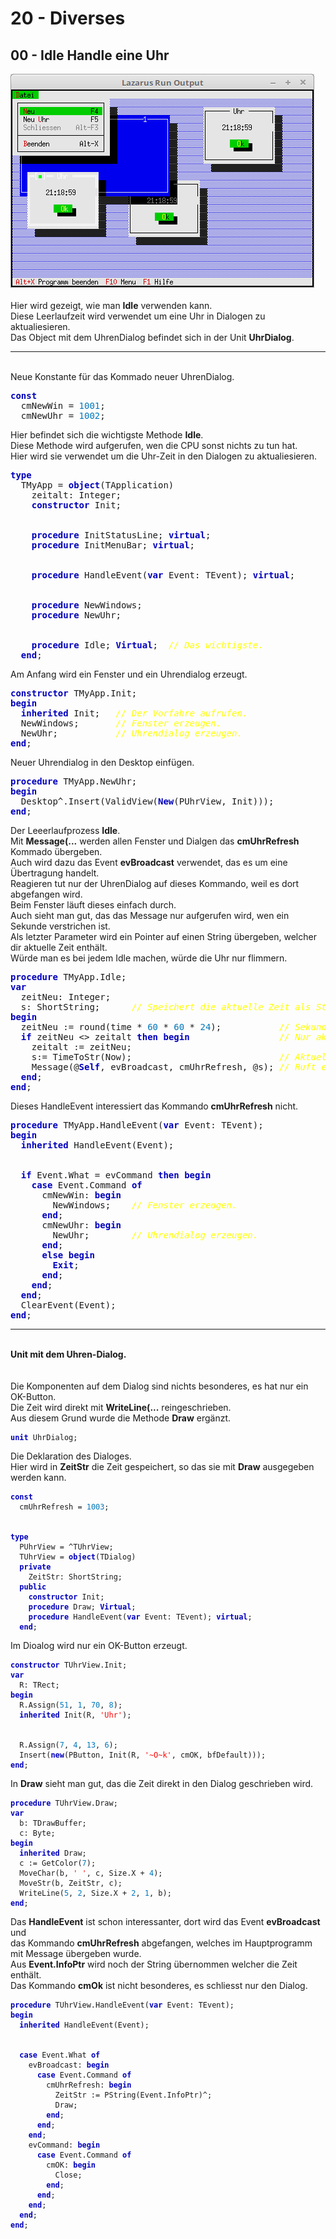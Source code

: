 # 20 - Diverses
## 00 - Idle Handle eine Uhr
<img src="image.png" alt="Selfhtml"><br><br>
Hier wird gezeigt, wie man <b>Idle</b> verwenden kann.<br>
Diese Leerlaufzeit wird verwendet um eine Uhr in Dialogen zu aktualiesieren.<br>
Das Object mit dem UhrenDialog befindet sich in der Unit <b>UhrDialog</b>.<br>
<hr><br>
Neue Konstante für das Kommado neuer UhrenDialog.<br>
<pre><code=pascal><b><font color="0000BB">const</font></b>
  cmNewWin = <font color="#0077BB">1001</font>;
  cmNewUhr = <font color="#0077BB">1002</font>;</code></pre>
Hier befindet sich die wichtigste Methode <b>Idle</b>.<br>
Diese Methode wird aufgerufen, wen die CPU sonst nichts zu tun hat.<br>
Hier wird sie verwendet um die Uhr-Zeit in den Dialogen zu aktualiesieren.<br>
<pre><code=pascal><b><font color="0000BB">type</font></b>
  TMyApp = <b><font color="0000BB">object</font></b>(TApplication)
    zeitalt: Integer;
    <b><font color="0000BB">constructor</font></b> Init;
<br>
    <b><font color="0000BB">procedure</font></b> InitStatusLine; <b><font color="0000BB">virtual</font></b>;
    <b><font color="0000BB">procedure</font></b> InitMenuBar; <b><font color="0000BB">virtual</font></b>;
<br>
    <b><font color="0000BB">procedure</font></b> HandleEvent(<b><font color="0000BB">var</font></b> Event: TEvent); <b><font color="0000BB">virtual</font></b>;
<br>
    <b><font color="0000BB">procedure</font></b> NewWindows;
    <b><font color="0000BB">procedure</font></b> NewUhr;
<br>
    <b><font color="0000BB">procedure</font></b> Idle; <b><font color="0000BB">Virtual</font></b>;  <i><font color="#FFFF00">// Das wichtigste.</font></i>
  <b><font color="0000BB">end</font></b>;</code></pre>
Am Anfang wird ein Fenster und ein Uhrendialog erzeugt.<br>
<pre><code=pascal><b><font color="0000BB">constructor</font></b> TMyApp.Init;
<b><font color="0000BB">begin</font></b>
  <b><font color="0000BB">inherited</font></b> Init;   <i><font color="#FFFF00">// Der Vorfahre aufrufen.</font></i>
  NewWindows;       <i><font color="#FFFF00">// Fenster erzeugen.</font></i>
  NewUhr;           <i><font color="#FFFF00">// Uhrendialog erzeugen.</font></i>
<b><font color="0000BB">end</font></b>;</code></pre>
Neuer Uhrendialog in den Desktop einfügen.<br>
<pre><code=pascal><b><font color="0000BB">procedure</font></b> TMyApp.NewUhr;
<b><font color="0000BB">begin</font></b>
  Desktop^.Insert(ValidView(<b><font color="0000BB">New</font></b>(PUhrView, Init)));
<b><font color="0000BB">end</font></b>;</code></pre>
Der Leeerlaufprozess <b>Idle</b>.<br>
Mit <b>Message(...</b> werden allen Fenster und Dialgen das <b>cmUhrRefresh</b> Kommado übergeben.<br>
Auch wird dazu das Event <b>evBroadcast</b> verwendet, das es um eine Übertragung handelt.<br>
Reagieren tut nur der UhrenDialog auf dieses Kommando, weil es dort abgefangen wird.<br>
Beim Fenster läuft dieses einfach durch.<br>
Auch sieht man gut, das das Message nur aufgerufen wird, wen ein Sekunde verstrichen ist.<br>
Als letzter Parameter wird ein Pointer auf einen String übergeben, welcher dir aktuelle Zeit enthält.<br>
Würde man es bei jedem Idle machen, würde die Uhr nur flimmern.<br>
<pre><code=pascal><b><font color="0000BB">procedure</font></b> TMyApp.Idle;
<b><font color="0000BB">var</font></b>
  zeitNeu: Integer;
  s: ShortString;      <i><font color="#FFFF00">// Speichert die aktuelle Zeit als String.</font></i>
<b><font color="0000BB">begin</font></b>
  zeitNeu := round(time * <font color="#0077BB">60</font> * <font color="#0077BB">60</font> * <font color="#0077BB">24</font>);           <i><font color="#FFFF00">// Sekunden berechnen.</font></i>
  <b><font color="0000BB">if</font></b> zeitNeu <> zeitalt <b><font color="0000BB">then</font></b> <b><font color="0000BB">begin</font></b>                 <i><font color="#FFFF00">// Nur aktualliesieren wen ein Sek. vorbei.</font></i>
    zeitalt := zeitNeu;
    s:= TimeToStr(Now);                            <i><font color="#FFFF00">// Aktuelle Zeit als String.</font></i>
    Message(@<b><font color="0000BB">Self</font></b>, evBroadcast, cmUhrRefresh, @s); <i><font color="#FFFF00">// Ruft eigener HandleEvent auf.</font></i>
  <b><font color="0000BB">end</font></b>;
<b><font color="0000BB">end</font></b>;</code></pre>
Dieses HandleEvent interessiert das Kommando <b>cmUhrRefresh</b> nicht.<br>
<pre><code=pascal><b><font color="0000BB">procedure</font></b> TMyApp.HandleEvent(<b><font color="0000BB">var</font></b> Event: TEvent);
<b><font color="0000BB">begin</font></b>
  <b><font color="0000BB">inherited</font></b> HandleEvent(Event);
<br>
  <b><font color="0000BB">if</font></b> Event.What = evCommand <b><font color="0000BB">then</font></b> <b><font color="0000BB">begin</font></b>
    <b><font color="0000BB">case</font></b> Event.Command <b><font color="0000BB">of</font></b>
      cmNewWin: <b><font color="0000BB">begin</font></b>
        NewWindows;    <i><font color="#FFFF00">// Fenster erzeugen.</font></i>
      <b><font color="0000BB">end</font></b>;
      cmNewUhr: <b><font color="0000BB">begin</font></b>
        NewUhr;        <i><font color="#FFFF00">// Uhrendialog erzeugen.</font></i>
      <b><font color="0000BB">end</font></b>;
      <b><font color="0000BB">else</font></b> <b><font color="0000BB">begin</font></b>
        <b><font color="0000BB">Exit</font></b>;
      <b><font color="0000BB">end</font></b>;
    <b><font color="0000BB">end</font></b>;
  <b><font color="0000BB">end</font></b>;
  ClearEvent(Event);
<b><font color="0000BB">end</font></b>;</code></pre>
<hr><br>
<b>Unit mit dem Uhren-Dialog.</b><br>
<br><br>
Die Komponenten auf dem Dialog sind nichts besonderes, es hat nur ein OK-Button.<br>
Die Zeit wird direkt mit <b>WriteLine(...</b> reingeschrieben.<br>
Aus diesem Grund wurde die Methode <b>Draw</b> ergänzt.<br>
<pre><code><b><font color="0000BB">unit</font></b> UhrDialog;
</code></pre>
Die Deklaration des Dialoges.<br>
Hier wird in <b>ZeitStr</b> die Zeit gespeichert, so das sie mit <b>Draw</b> ausgegeben werden kann.<br>
<pre><code><b><font color="0000BB">const</font></b>
  cmUhrRefresh = <font color="#0077BB">1003</font>;
<br>
<b><font color="0000BB">type</font></b>
  PUhrView = ^TUhrView;
  TUhrView = <b><font color="0000BB">object</font></b>(TDialog)
  <b><font color="0000BB">private</font></b>
    ZeitStr: ShortString;
  <b><font color="0000BB">public</font></b>
    <b><font color="0000BB">constructor</font></b> Init;
    <b><font color="0000BB">procedure</font></b> Draw; <b><font color="0000BB">Virtual</font></b>;
    <b><font color="0000BB">procedure</font></b> HandleEvent(<b><font color="0000BB">var</font></b> Event: TEvent); <b><font color="0000BB">virtual</font></b>;
  <b><font color="0000BB">end</font></b>;
</code></pre>
Im Dioalog wird nur ein OK-Button erzeugt.<br>
<pre><code><b><font color="0000BB">constructor</font></b> TUhrView.Init;
<b><font color="0000BB">var</font></b>
  R: TRect;
<b><font color="0000BB">begin</font></b>
  R.Assign(<font color="#0077BB">51</font>, <font color="#0077BB">1</font>, <font color="#0077BB">70</font>, <font color="#0077BB">8</font>);
  <b><font color="0000BB">inherited</font></b> Init(R, <font color="#FF0000">'Uhr'</font>);
<br>
  R.Assign(<font color="#0077BB">7</font>, <font color="#0077BB">4</font>, <font color="#0077BB">13</font>, <font color="#0077BB">6</font>);
  Insert(<b><font color="0000BB">new</font></b>(PButton, Init(R, <font color="#FF0000">'~O~k'</font>, cmOK, bfDefault)));
<b><font color="0000BB">end</font></b>;
</code></pre>
In <b>Draw</b> sieht man gut, das die Zeit direkt in den Dialog geschrieben wird.<br>
<pre><code><b><font color="0000BB">procedure</font></b> TUhrView.Draw;
<b><font color="0000BB">var</font></b>
  b: TDrawBuffer;
  c: Byte;
<b><font color="0000BB">begin</font></b>
  <b><font color="0000BB">inherited</font></b> Draw;
  c := GetColor(<font color="#0077BB">7</font>);
  MoveChar(b, <font color="#FF0000">' '</font>, c, Size.X + <font color="#0077BB">4</font>);
  MoveStr(b, ZeitStr, c);
  WriteLine(<font color="#0077BB">5</font>, <font color="#0077BB">2</font>, Size.X + <font color="#0077BB">2</font>, <font color="#0077BB">1</font>, b);
<b><font color="0000BB">end</font></b>;
</code></pre>
Das <b>HandleEvent</b> ist schon interessanter, dort wird das Event <b>evBroadcast</b> und<br>
das Kommando <b>cmUhrRefresh</b> abgefangen, welches im Hauptprogramm mit Message übergeben wurde.<br>
Aus <b>Event.InfoPtr</b> wird noch der String übernommen welcher die Zeit enthält.<br>
Das Kommando <b>cmOk</b> ist nicht besonderes, es schliesst nur den Dialog.<br>
<pre><code><b><font color="0000BB">procedure</font></b> TUhrView.HandleEvent(<b><font color="0000BB">var</font></b> Event: TEvent);
<b><font color="0000BB">begin</font></b>
  <b><font color="0000BB">inherited</font></b> HandleEvent(Event);
<br>
  <b><font color="0000BB">case</font></b> Event.What <b><font color="0000BB">of</font></b>
    evBroadcast: <b><font color="0000BB">begin</font></b>
      <b><font color="0000BB">case</font></b> Event.Command <b><font color="0000BB">of</font></b>
        cmUhrRefresh: <b><font color="0000BB">begin</font></b>
          ZeitStr := PString(Event.InfoPtr)^;
          Draw;
        <b><font color="0000BB">end</font></b>;
      <b><font color="0000BB">end</font></b>;
    <b><font color="0000BB">end</font></b>;
    evCommand: <b><font color="0000BB">begin</font></b>
      <b><font color="0000BB">case</font></b> Event.Command <b><font color="0000BB">of</font></b>
        cmOK: <b><font color="0000BB">begin</font></b>
          Close;
        <b><font color="0000BB">end</font></b>;
      <b><font color="0000BB">end</font></b>;
    <b><font color="0000BB">end</font></b>;
  <b><font color="0000BB">end</font></b>;
<b><font color="0000BB">end</font></b>;
</code></pre>
<br>

